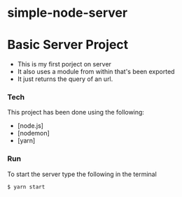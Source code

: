 # simple-node-server
# Basic Server Project

  - This is my first porject on server
  - It also uses a module from within that's been exported
  - It just returns the query of an url.

### Tech
This project has been done using the following:
* [node.js]
* [nodemon]
* [yarn]

### Run
To start the server type the following in the terminal
```sh
$ yarn start
```
